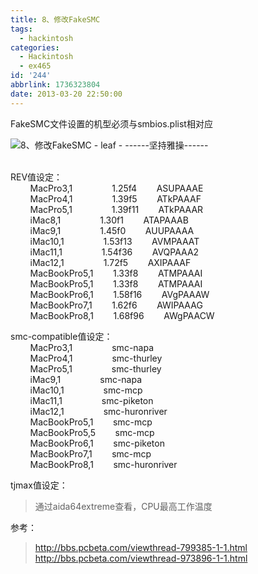 ```yaml
---
title: 8、修改FakeSMC
tags:
  - hackintosh
categories:
  - Hackintosh
  - ex465
id: '244'
abbrlink: 1736323804
date: 2013-03-20 22:50:00
---
```


  
  
FakeSMC文件设置的机型必须与smbios.plist相对应  

![8、修改FakeSMC - leaf - ------坚持雅操------](http://img1.ph.126.net/F37VbXMBZhbqtXX_AOEqSw==/6598098909540862129.png "8、修改FakeSMC - leaf - ------坚持雅操------")

   
REV值设定：  
        MacPro3,1                1.25f4        ASUPAAAE  
        MacPro4,1                1.39f5        ATkPAAAF  
        MacPro5,1                1.39f11        ATkPAAAR  
        iMac8,1                1.30f1        ATAPAAAB  
        iMac9,1                1.45f0        AUUPAAAA  
        iMac10,1                1.53f13        AVMPAAAT  
        iMac11,1                1.54f36        AVQPAAA2  
        iMac12,1                1.72f5        AXIPAAAF     
        MacBookPro5,1        1.33f8        ATMPAAAI  
        MacBookPro5,1        1.33f8        ATMPAAAI  
        MacBookPro6,1        1.58f16        AVgPAAAW  
        MacBookPro7,1        1.62f6        AWIPAAAG  
        MacBookPro8,1        1.68f96        AWgPAACW  
  
smc-compatible值设定：  
        MacPro3,1                smc-napa  
        MacPro4,1                smc-thurley  
        MacPro5,1                smc-thurley  
        iMac9,1                smc-napa  
        iMac10,1                smc-mcp  
        iMac11,1                smc-piketon  
        iMac12,1                smc-huronriver     
        MacBookPro5,1        smc-mcp  
        MacBookPro5,5        smc-mcp  
        MacBookPro6,1        smc-piketon  
        MacBookPro7,1        smc-mcp  
        MacBookPro8,1        smc-huronriver  
  
tjmax值设定：  

> 通过aida64extreme查看，CPU最高工作温度  
>   

参考：  

> http://bbs.pcbeta.com/viewthread-799385-1-1.html  
> http://bbs.pcbeta.com/viewthread-973896-1-1.html